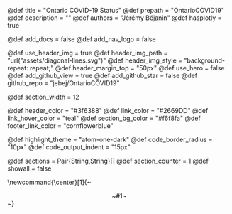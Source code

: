 <!-- META DEFINITIONS -->
@def title       = "Ontario COVID-19 Status"
@def prepath     = "OntarioCOVID19"
@def description = ""
@def authors     = "Jérémy Béjanin"
@def hasplotly   = true

<!--  NAVBAR SPECS -->
@def add_docs     = false
@def add_nav_logo = false

<!-- HEADER SPECS -->
@def use_header_img    = true
@def header_img_path   = "url(\"assets/diagonal-lines.svg\")"
@def header_img_style  = "background-repeat: repeat;"
@def header_margin_top = "50px" <!-- 55-60px ~ touching nav bar -->
@def use_hero          = false
@def add_github_view   = true
@def add_github_star   = false
@def github_repo       = "jebej/OntarioCOVID19"

<!-- SECTION LAYOUT -->
@def section_width = 12

<!-- COLOR PALETTE -->
@def header_color      = "#3f6388"
@def link_color        = "#2669DD"
@def link_hover_color  = "teal"
@def section_bg_color  = "#f6f8fa"
@def footer_link_color = "cornflowerblue"

<!-- CODE LAYOUT -->
@def highlight_theme    = "atom-one-dark"
@def code_border_radius = "10px"
@def code_output_indent = "15px"

<!-- INTERNAL DEFINITIONS -->
@def sections        = Pair{String,String}[]
@def section_counter = 1
@def showall         = false

\newcommand{\center}[1]{~~~<div style="text-align:center;">~~~#1~~~</div>~~~}
